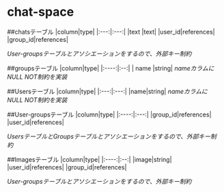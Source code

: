 # chat-space





##chatsテーブル
|column|type|
|:---:|:---:|
|text |text|
|user_id|references|
|group_id|references|

*User-groupsテーブルとアソシエーションをするので、外部キー制約*

##groupsテーブル
|column|type|
|:----:|:--:|
| name |string|
*nameカラムにNULL NOT制約を実装*


##Usersテーブル
|column|type|
|:---:|:---:|
|name|string|
*nameカラムにNULL NOT制約を実装*

##User-groupsテーブル
|column|type|
|:----:|:---:|
|group_id|references|
|user_id|references|

*UsersテーブルとGroupsテーブルとアソシエーションをするので、外部キー制約*



##Imagesテーブル
|column|type|
|:----:|:--:|
|image|string|
|user_id|references|
|group_id|references|

*User-groupsテーブルとアソシエーションをするので、外部キー制約*